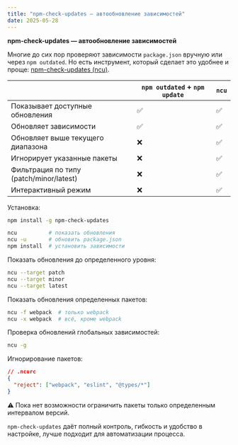 ```yaml
---
title: "npm-check-updates — автообновление зависимостей"
date: 2025-05-28
---
```


**npm-check-updates — автообновление зависимостей**

Многие до сих пор проверяют зависимости `package.json` вручную или через `npm outdated`.
Но есть инструмент, который сделает это удобнее и проще: [npm-check-updates (ncu)](https://www.npmjs.com/package/npm-check-updates).

|                                         | `npm outdated` + `npm update` | `ncu` |
|-----------------------------------------|-------------------------------|-------|
| Показывает доступные обновления         | ✅                             | ✅     |
| Обновляет зависимости                   | ✅                             | ✅     |
| Обновляет выше текущего диапазона       | ❌                             | ✅     |
| Игнорирует указанные пакеты             | ❌                             | ✅     |
| Фильтрация по типу (patch/minor/latest) | ❌                             | ✅     |
| Интерактивный режим                     | ❌                             | ✅     |

Установка:

```bash
npm install -g npm-check-updates
```

```bash
ncu          # показать обновления
ncu -u       # обновить package.json
npm install  # установить зависимости
```

Показать обновления до определенного уровня:

```bash
ncu --target patch
ncu --target minor
ncu --target latest
```

Показать обновления определенных пакетов:

```bash
ncu -f webpack  # только webpack
ncu -x webpack  # всё, кроме webpack
```

Проверка обновлений глобальных зависимостей:

```bash
ncu -g
```

Игнорирование пакетов:

```json
// .ncurc
{
  "reject": ["webpack", "eslint", "@types/*"]
}
```

⚠️ Пока нет возможности ограничить пакеты только определенным интервалом версий.

`npm-check-updates` даёт полный контроль, гибкость и удобство в настройке, лучше подходит для автоматизации процесса.
